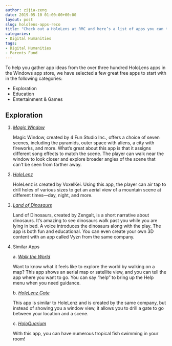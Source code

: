 ```yaml
---
author: zijia-zeng
date: 2019-05-10 01:00:00+00:00
layout: post
slug: hololens-apps-reco
title: "Check out a HoloLens at RMC and here’s a list of apps you can try!"
categories:
- Digital Humanities
tags:
- Digital Humanities
- Parents Fund 
---
```


To help you gather app ideas from the over three hundred HoloLens apps in the Windows app store, we have selected a few great free apps to start with in the following categories:
  - Exploration 
  - Education 
  - Entertainment & Games


## Exploration 

  1. [*Magic Window*](https://www.microsoft.com/en-us/p/magic-window/9nzcfqjv9vh7?activetab=pivot%3Aoverviewtab)

      Magic Window, created by 4 Fun Studio Inc., offers a choice of seven scenes, including the pyramids, outer space with aliens, a city with fireworks, and more. What’s great about this app is that it assigns different song effects to match the scene. The player can walk near the window to look closer and explore broader angles of the scene that can’t be seen from farther away.
      
   2. [*HoleLenz*](https://www.microsoft.com/en-us/p/holelenz/9p7mr081n921?activetab=pivot:overviewtab) 
    
      HoleLenz is created by VoxelKei. Using this app, the player can air tap to drill holes of various sizes to get an aerial view of a mountain scene at different times—day, night, and more.
      
   3. [*Land of Dinosaurs*](https://www.microsoft.com/en-us/p/land-of-dinosaurs/9nblggh50zx1?activetab=pivot:overviewtab) 
    
      Land of Dinosaurs, created by Zengalt, is a short narrative about dinosaurs. It’s amazing to see dinosaurs walk past you while you are lying in bed. A voice introduces the dinosaurs along with the play. The app is both fun and educational. You can even create your own 3D content with an app called Vyzn from the same company.

  4. Similar Apps 
  
        a. [*Walk the World*](https://www.microsoft.com/en-us/p/walk-the-world/9p6svqqcp2sq?activetab=pivot:overviewtab) 
        
        Want to know what it feels like to explore the world by walking on a map? This app shows an aerial map or satellite view, and you can tell the app where you want to go. You can say “help” to bring up the Help menu when you need guidance.
        
        b. [*HoleLenz Gate*](https://www.microsoft.com/en-us/p/holelenz-gate/9pjkj8mtjmjf?activetab=pivot:overviewtab) 
        
        This app is similar to HoleLenz and is created by the same company, but instead of showing you a window view, it allows you to drill a gate to go between your location and a scene.
        
        c. [*HoloQuarium*](https://www.microsoft.com/en-us/p/holoquarium/9nblggh513pd?activetab=pivot:overviewtab) 
        
        With this app, you can have numerous tropical fish swimming in your room!

        
        

        
        
        
        
     
      
       

      
      
   

      
      
 
      
    

       
      
